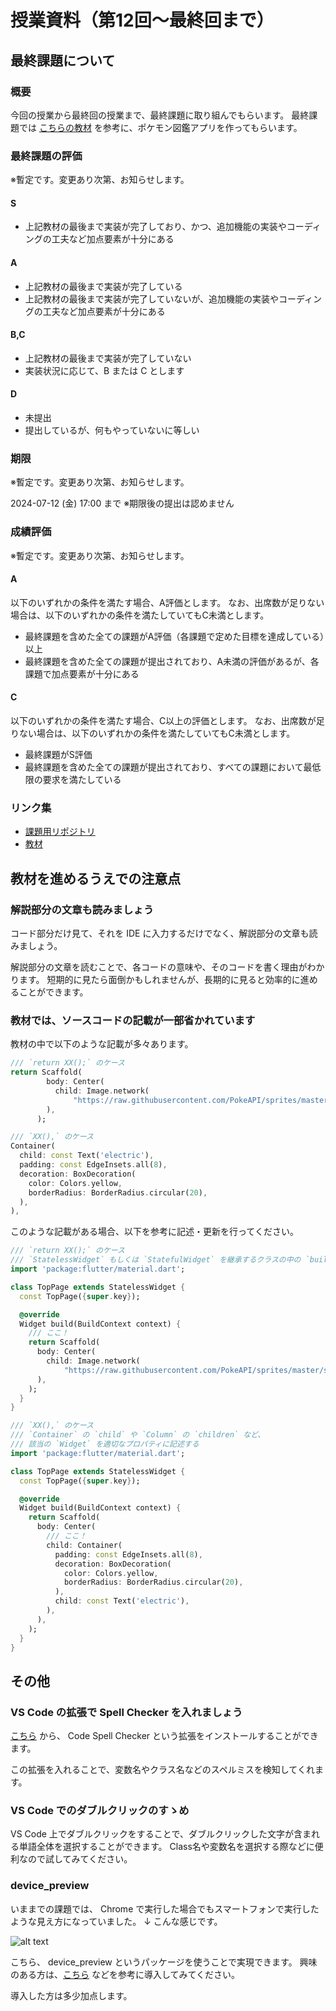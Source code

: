 # 授業資料（第12回～最終回まで）

## 最終課題について

### 概要

今回の授業から最終回の授業まで、最終課題に取り組んでもらいます。
最終課題では [こちらの教材](https://zenn.dev/sugitlab/books/flutter_poke_app_handson) を参考に、ポケモン図鑑アプリを作ってもらいます。

### 最終課題の評価

※暫定です。変更あり次第、お知らせします。

#### S

- 上記教材の最後まで実装が完了しており、かつ、追加機能の実装やコーディングの工夫など加点要素が十分にある

#### A

- 上記教材の最後まで実装が完了している
- 上記教材の最後まで実装が完了していないが、追加機能の実装やコーディングの工夫など加点要素が十分にある

#### B,C

- 上記教材の最後まで実装が完了していない
- 実装状況に応じて、B または C とします

#### D

- 未提出
- 提出しているが、何もやっていないに等しい

### 期限

※暫定です。変更あり次第、お知らせします。

2024-07-12 (金) 17:00 まで
※期限後の提出は認めません

### 成績評価

※暫定です。変更あり次第、お知らせします。

#### A

以下のいずれかの条件を満たす場合、A評価とします。
なお、出席数が足りない場合は、以下のいずれかの条件を満たしていてもC未満とします。

- 最終課題を含めた全ての課題がA評価（各課題で定めた目標を達成している）以上
- 最終課題を含めた全ての課題が提出されており、A未満の評価があるが、各課題で加点要素が十分にある

#### C

以下のいずれかの条件を満たす場合、C以上の評価とします。
なお、出席数が足りない場合は、以下のいずれかの条件を満たしていてもC未満とします。

- 最終課題がS評価
- 最終課題を含めた全ての課題が提出されており、すべての課題において最低限の要求を満たしている

### リンク集

- [課題用リポジトリ](https://classroom.github.com/a/f1946nSy)
- [教材](https://zenn.dev/sugitlab/books/flutter_poke_app_handson)

## 教材を進めるうえでの注意点

### 解説部分の文章も読みましょう

コード部分だけ見て、それを IDE に入力するだけでなく、解説部分の文章も読みましょう。

解説部分の文章を読むことで、各コードの意味や、そのコードを書く理由がわかります。
短期的に見たら面倒かもしれませんが、長期的に見ると効率的に進めることができます。

### 教材では、ソースコードの記載が一部省かれています

教材の中で以下のような記載が多々あります。

```dart
/// `return XX();` のケース
return Scaffold(
        body: Center(
          child: Image.network(
              "https://raw.githubusercontent.com/PokeAPI/sprites/master/sprites/pokemon/other/official-artwork/25.png"),
        ),
      );

/// `XX(),` のケース
Container(
  child: const Text('electric'),
  padding: const EdgeInsets.all(8),
  decoration: BoxDecoration(
    color: Colors.yellow,
    borderRadius: BorderRadius.circular(20),
  ),
),
```

このような記載がある場合、以下を参考に記述・更新を行ってください。

```dart
/// `return XX();` のケース
/// `StatelessWidget` もしくは `StatefulWidget` を継承するクラスの中の `build` メソッド内に記述する
import 'package:flutter/material.dart';

class TopPage extends StatelessWidget {
  const TopPage({super.key});

  @override
  Widget build(BuildContext context) {
    /// ここ！
    return Scaffold(
      body: Center(
        child: Image.network(
            "https://raw.githubusercontent.com/PokeAPI/sprites/master/sprites/pokemon/other/official-artwork/25.png"),
      ),
    );
  }
}

/// `XX(),` のケース
/// `Container` の `child` や `Column` の `children` など、
/// 該当の `Widget` を適切なプロパティに記述する
import 'package:flutter/material.dart';

class TopPage extends StatelessWidget {
  const TopPage({super.key});

  @override
  Widget build(BuildContext context) {
    return Scaffold(
      body: Center(
        /// ここ！
        child: Container(
          padding: const EdgeInsets.all(8),
          decoration: BoxDecoration(
            color: Colors.yellow,
            borderRadius: BorderRadius.circular(20),
          ),
          child: const Text('electric'),
        ),
      ),
    );
  }
}
```

## その他

### VS Code の拡張で Spell Checker を入れましょう

[こちら](https://marketplace.visualstudio.com/items?itemName=streetsidesoftware.code-spell-checker) から、 Code Spell Checker という拡張をインストールすることができます。

この拡張を入れることで、変数名やクラス名などのスペルミスを検知してくれます。

### VS Code でのダブルクリックのすゝめ

VS Code 上でダブルクリックをすることで、ダブルクリックした文字が含まれる単語全体を選択することができます。
Class名や変数名を選択する際などに便利なので試してみてください。

### device_preview

いままでの課題では、 Chrome で実行した場合でもスマートフォンで実行したような見え方になっていました。
↓ こんな感じです。

![alt text](../共通/素材/device_preview/device_preview.png)

こちら、 device_preview というパッケージを使うことで実現できます。
興味のある方は、[こちら](https://pub.dev/packages/device_preview) などを参考に導入してみてください。

導入した方は多少加点します。


